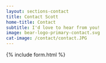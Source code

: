 ```yaml
---
layout: sections-contact
title: Contact Scott
home-title: Contact
subtitle: I'd love to hear from you!
image: bear-logo-primary-contact.svg
cat-image: /contact/contact.JPG
---
```


{% include form.html %}
